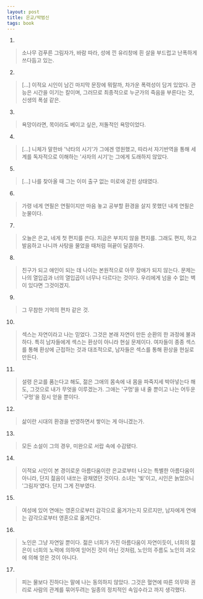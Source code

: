 ```yaml
---
layout: post
title: 은교/박범신
tags: book
---
```


1. 
> 소나무 검푸른 그림자가, 바람 따라, 성에 낀 유리창에 흰 살을 부드럽고 난폭하게 쓰다듬고 있는.
 
2. 
> [...] 이적요 시인이 남긴 마지막 문장에 뭐랄까, 차가운 폭력성이 담겨 있었다. 관능은 시간을 이기는 칼이며, 그러므로 최종적으로 누군가의 죽음을 부른다는 것, 신생의 폭설 같은.
 
3. 
> 욕망이라면, 목이라도 베이고 싶은, 저돌적인 욕망이었다.
 
4. 
> [...] 니체가 말한바 '낙타의 시기'가 그에겐 영원했고, 따라서 자기반역을 통해 세계를 독자적으로 이해하는 '사자의 시기'는 그에게 도래하지 않았다.
 
5. 
> [...] 나를 찾아올 때 그는 이미 출구 없는 미로에 갇힌 상태였다.
 
6. 
> 가령 네게 연필은 연필이지만 마음 놓고 공부할 환경을 살지 못했던 내게 연필은 눈물이다.
 
7. 
> 오늘은 은교, 네게 첫 편지를 쓴다. 지금은 부치지 않을 편지를. 그래도 편지, 하고 발음하고 나니까 사탕을 물었을 때처럼 혀끝이 달콤하다.
 
8. 
> 친구가 되고 애인이 되는 데 나이는 본원적으로 아무 장애가 되지 않는다. 문제는 나의 열입곱과 너의 열입곱이 너무나 다르다는 것이다. 우리에게 넘을 수 없는 벽이 있다면 그것이겠지.
 
9. 
> 그 무참한 기억의 편차 같은 것.
 
10. 
> 섹스는 자연이라고 나는 믿었다. 그것은 본래 자연이 만든 순환의 한 과정에 불과하다. 특히 남자들에게 섹스는 환상이 아니라 현실 문제이다. 여자들이 종종 섹스를 통해 환상에 근접하는 것과 대조적으로, 남자들은 섹스를 통해 환상을 현실로 만든다.
 
11. 
> 설령 은교를 품는다고 해도, 젊은 그애의 몸속에 내 몸을 파죽지세 박아넣는다 해도, 그것으로 내가 무엇을 이루겠는가. 그애는 '구멍'을 내 줄 뿐이고 나는 어두운 '구멍'을 잠시 얻을 뿐이다.
 
12. 
> 삶이란 시대의 환경을 반영하면서 쌓이는 게 아니겠는가.
 
13. 
> 모든 소설이 그의 경우, 미완으로 서랍 속에 수감됐다.
 
14. 
> 이적요 시인이 본 경이로운 아름다움이란 은교로부터 나오는 특별한 아름다움이 아니라, 단지 젊음이 내쏘는 광채였던 것이다. 소녀는 '빛'이고, 시인은 늙었으니 '그림자'였다. 단지 그게 전부였다.
 
15. 
> 여성에 있어 연애는 영혼으로부터 감각으로 옮겨가는지 모르지만, 남자에게 연애는 감각으로부터 영혼으로 옮겨간다.
 
16. 
> 노인은 그냥 자연일 뿐이다. 젊은 너희가 가진 아름다움이 자연이듯이, 너희의 젊은이 너희의 노력에 의하여 읻어진 것이 아닌 것처럼, 노인의 주름도 노인의 과오에 의해 얻은 것이 아니다.
 
17. 
> 피는 물보다 진하다는 말에 나는 동의하지 않았다. 그것은 혈연에 따른 의무와 권리로 사람의 관계를 묶어두려는 일종의 정치적인 속임수라고 까지 생각했다.